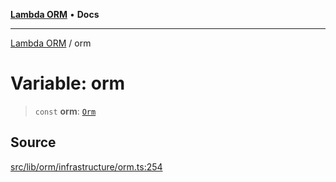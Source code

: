 [**Lambda ORM**](../README.md) • **Docs**

***

[Lambda ORM](../README.md) / orm

# Variable: orm

> `const` **orm**: [`Orm`](../classes/Orm.md)

## Source

[src/lib/orm/infrastructure/orm.ts:254](https://github.com/lambda-orm/lambdaorm/blob/d1e7e058f2cd0335e56c0044cc0cb5e2e2d5878e/src/lib/orm/infrastructure/orm.ts#L254)
